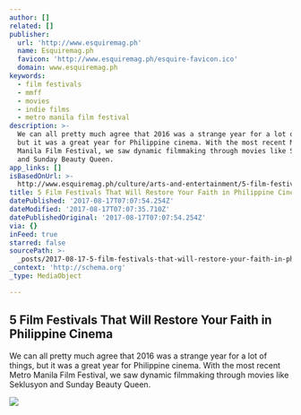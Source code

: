 ```yaml
---
author: []
related: []
publisher:
  url: 'http://www.esquiremag.ph'
  name: Esquiremag.ph
  favicon: 'http://www.esquiremag.ph/esquire-favicon.ico'
  domain: www.esquiremag.ph
keywords:
  - film festivals
  - mmff
  - movies
  - indie films
  - metro manila film festival
description: >-
  We can all pretty much agree that 2016 was a strange year for a lot of things,
  but it was a great year for Philippine cinema. With the most recent Metro
  Manila Film Festival, we saw dynamic filmmaking through movies like Seklusyon
  and Sunday Beauty Queen.
app_links: []
isBasedOnUrl: >-
  http://www.esquiremag.ph/culture/arts-and-entertainment/5-film-festivals-that-will-restore-your-faith-in-philippine-cinema-a1926-20170704-lfrm
title: 5 Film Festivals That Will Restore Your Faith in Philippine Cinema
datePublished: '2017-08-17T07:07:54.254Z'
dateModified: '2017-08-17T07:07:35.710Z'
datePublishedOriginal: '2017-08-17T07:07:54.254Z'
via: {}
inFeed: true
starred: false
sourcePath: >-
  _posts/2017-08-17-5-film-festivals-that-will-restore-your-faith-in-philippine.md
_context: 'http://schema.org'
_type: MediaObject

---
```

<article style=""><h1>5 Film Festivals That Will Restore Your Faith in Philippine Cinema</h1><p>We can all pretty much agree that 2016 was a strange year for a lot of things, but it was a great year for Philippine cinema. With the most recent Metro Manila Film Festival, we saw dynamic filmmaking through movies like Seklusyon and Sunday Beauty Queen.</p><img src="http://images1.esquiremag.ph/2017/07/04/Film-Festivals_COVER_main.jpg" /></article>